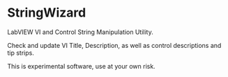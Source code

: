 # StringWizard

LabVIEW VI and Control String Manipulation Utility.

Check and update VI Title, Description, as well as control descriptions and tip strips.


This is experimental software, use at your own risk.